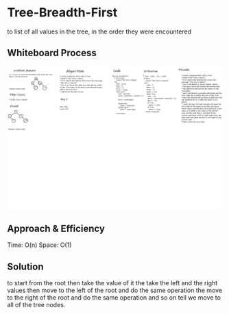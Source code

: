 # Tree-Breadth-First
to list of all values in the tree, in the order they were encountered

## Whiteboard Process
![](./whiteboard/code-17.png)

## Approach & Efficiency
Time: O(n)
Space: O(1)

## Solution
to start from the root then take the value of it the take the left and the right values then move to the left of the root and do the same operation the move to the right of the root and do the same operation and so on tell we move to all of the tree nodes.